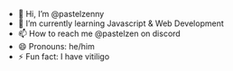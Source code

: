 - 👋 Hi, I’m @pastelzenny
- 🌱 I’m currently learning Javascript & Web Development
- 📫 How to reach me @pastelzen on discord
- 😄 Pronouns: he/him
- ⚡ Fun fact: I have vitiligo

<!---
pastelzenny/pastelzenny is a ✨ special ✨ repository because its `README.md` (this file) appears on your GitHub profile.
You can click the Preview link to take a look at your changes.
--->
